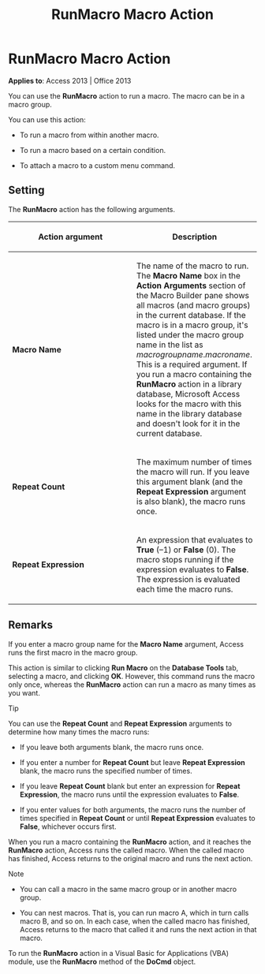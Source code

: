﻿---
title: RunMacro Macro Action
TOCTitle: RunMacro Macro Action
ms:assetid: 25966f20-8160-0821-b88a-ed08b7786fdc
ms:mtpsurl: https://msdn.microsoft.com/en-us/library/Ff191868(v=office.15)
ms:contentKeyID: 48543787
ms.date: 09/18/2015
mtps_version: v=office.15
f1_keywords:
- vbaac10.chm43195
f1_categories:
- Office.Version=v15
---

# RunMacro Macro Action


**Applies to**: Access 2013 | Office 2013

You can use the **RunMacro** action to run a macro. The macro can be in a macro group.

You can use this action:

  - To run a macro from within another macro.

  - To run a macro based on a certain condition.

  - To attach a macro to a custom menu command.

## Setting

The **RunMacro** action has the following arguments.

<table>
<colgroup>
<col style="width: 50%" />
<col style="width: 50%" />
</colgroup>
<thead>
<tr class="header">
<th><p>Action argument</p></th>
<th><p>Description</p></th>
</tr>
</thead>
<tbody>
<tr class="odd">
<td><p><strong>Macro Name</strong></p></td>
<td><p>The name of the macro to run. The <strong>Macro Name</strong> box in the <strong>Action Arguments</strong> section of the Macro Builder pane shows all macros (and macro groups) in the current database. If the macro is in a macro group, it's listed under the macro group name in the list as <em>macrogroupname</em>.<em>macroname</em>. This is a required argument. If you run a macro containing the <strong>RunMacro</strong> action in a library database, Microsoft Access looks for the macro with this name in the library database and doesn't look for it in the current database.</p></td>
</tr>
<tr class="even">
<td><p><strong>Repeat Count</strong></p></td>
<td><p>The maximum number of times the macro will run. If you leave this argument blank (and the <strong>Repeat Expression</strong> argument is also blank), the macro runs once.</p></td>
</tr>
<tr class="odd">
<td><p><strong>Repeat Expression</strong></p></td>
<td><p>An expression that evaluates to <strong>True</strong> (–1) or <strong>False</strong> (0). The macro stops running if the expression evaluates to <strong>False</strong>. The expression is evaluated each time the macro runs.</p></td>
</tr>
</tbody>
</table>


## Remarks

If you enter a macro group name for the **Macro Name** argument, Access runs the first macro in the macro group.

This action is similar to clicking **Run Macro** on the **Database Tools** tab, selecting a macro, and clicking **OK**. However, this command runs the macro only once, whereas the **RunMacro** action can run a macro as many times as you want.


> [!TIP]
> <P>You can use the <STRONG>Repeat Count</STRONG> and <STRONG>Repeat Expression</STRONG> arguments to determine how many times the macro runs:</P>



  - If you leave both arguments blank, the macro runs once.

  - If you enter a number for **Repeat Count** but leave **Repeat Expression** blank, the macro runs the specified number of times.

  - If you leave **Repeat Count** blank but enter an expression for **Repeat Expression**, the macro runs until the expression evaluates to **False**.

  - If you enter values for both arguments, the macro runs the number of times specified in **Repeat Count** or until **Repeat Expression** evaluates to **False**, whichever occurs first.

When you run a macro containing the **RunMacro** action, and it reaches the **RunMacro** action, Access runs the called macro. When the called macro has finished, Access returns to the original macro and runs the next action.


> [!NOTE]
> <UL>
> <LI>
> <P>You can call a macro in the same macro group or in another macro group.</P>
> <LI>
> <P>You can nest macros. That is, you can run macro A, which in turn calls macro B, and so on. In each case, when the called macro has finished, Access returns to the macro that called it and runs the next action in that macro.</P></LI></UL>



To run the **RunMacro** action in a Visual Basic for Applications (VBA) module, use the **RunMacro** method of the **DoCmd** object.

